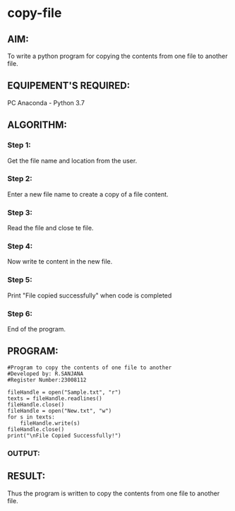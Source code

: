 # copy-file
## AIM:
To write a python program for copying the contents from one file to another file.
## EQUIPEMENT'S REQUIRED: 
PC
Anaconda - Python 3.7
## ALGORITHM: 
### Step 1:
Get the file name and location from the user.

### Step 2: 
Enter a new file name to create a copy of a file content.
 
### Step 3: 
Read the file and close te file.

### Step 4:
Now write te content in the new file.

### Step 5:
Print "File copied successfully" when code is completed

### Step 6:
End of the program.

## PROGRAM:
```
#Program to copy the contents of one file to another
#Developed by: R.SANJANA
#Register Number:23008112

fileHandle = open("Sample.txt", "r")
texts = fileHandle.readlines()
fileHandle.close()
fileHandle = open("New.txt", "w")
for s in texts:
    fileHandle.write(s)
fileHandle.close()
print("\nFile Copied Successfully!")
```

### OUTPUT:



## RESULT:
Thus the program is written to copy the contents from one file to another file.